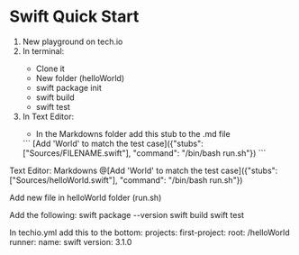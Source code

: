 <h1>Swift Quick Start</h1>

<ol>
    <li>New playground on tech.io</li>
    <li>In terminal:</li>
        <ul>
            <li>Clone it</li>
            <li>New folder (helloWorld)</li>
            <li>swift package init</li>
            <li>swift build</li>
            <li>swift test</li>
        </ul>
    <li>In Text Editor:</li>
        <ul>
            <li>In the Markdowns folder add this stub to the .md file</li>
        </ul>
        ```
        [Add 'World' to match the test case]({"stubs": ["Sources/FILENAME.swift"], "command": "/bin/bash run.sh"})
        ```        
</ol>


Text Editor: Markdowns 
@[Add 'World' to match the test case]({"stubs": ["Sources/helloWorld.swift"], "command": "/bin/bash run.sh"})

Add new file in helloWorld folder (run.sh)

Add the following:
	swift package --version
	swift build
	swift test


In techio.yml add this to the bottom:
	projects:
  		first-project:
   	 		root: /helloWorld
    			runner:
      				name: swift
      				version: 3.1.0

